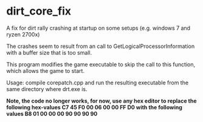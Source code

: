 # dirt_core_fix
A fix for dirt rally crashing at startup on some setups (e.g. windows 7 and ryzen 2700x)

The crashes seem to result from an call to GetLogicalProcessorInformation with a buffer size that is too small.

This program modifies the game executable to skip the call to this function, which allows the game to start.

Usage:
compile corepatch.cpp and run the resulting executable from the same directory where drt.exe is.

**Note, the code no longer works, for now, use any hex editor to replace the following hex-values C7 45 F0 00 06 00 00 FF D0 with the following values B8 01 00 00 00 90 90 90 90**
